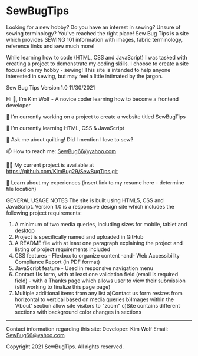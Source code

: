 # SewBugTips
Looking for a new hobby? Do you have an interest in sewing? Unsure of sewing terminology? You've reached the right place! Sew Bug Tips is a site which provides SEWING 101 information with images, fabric terminology, reference links and sew much more!

While learning how to code (HTML, CSS and JavaScript) I was tasked with creating a project to demonstrate my coding skills. I choose to create a site focused on my hobby - sewing! This site is intended to help anyone interested in sewing, but may feel a little intimated by the jargon.

Sew Bug Tips Version 1.0 11/30/2021


Hi 👋, I'm Kim Wolf - A novice coder learning how to become a frontend developer

🔭 I’m currently working on a project to create a website titled SewBugTips

🌱 I’m currently learning HTML, CSS & JavaScript

💬 Ask me about quilting! Did I mention I love to sew? 

📫 How to reach me: SewBug66@yahoo.com

👨‍💻 My current project is available at https://github.com/KimBug29/SewBugTips.git

📄 Learn about my experiences (insert link to my resume here - determine file location)

GENERAL USAGE NOTES
The site is built using HTML5, CSS and JavaScript. 
  Version 1.0 is a responsive design site which includes the following project requirements:
  1) A minimum of two media queries, including sizes for mobile, tablet and desktop
  2) Project is specifically named and uploaded in GitHub
  3) A README file with at least one paragraph explaining the project and listing of project requirements included
  4) CSS features - Flexbox to organize content -and- Web Accessibility Compliance Report (in PDF format)
  5) JavaScript feature - Used in responsive navigation menu
  6) Contact Us form, with at least one validation field (email is required field) - with a Thanks page which allows user to view their submission  (still working to finalize this page page)
  7) Multiple additional items from any list
    a)Contact us form resizes from horizontal to vertical based on media queries
    b)Images within the 'About' section allow site visitors to "zoom"
    c)Site contains different sections with background color changes in sections

  

---------------------------------------------------------------------------------------

Contact information regarding this site: 
  Developer: Kim Wolf
  Email: SewBug66@yahoo.com

Copyright 2021 SewBugTips. All rights reserved.
